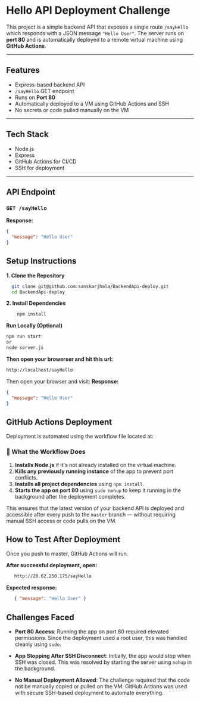 # Hello API Deployment Challenge

This project is a simple backend API that exposes a single route `/sayHello` which responds with a JSON message `"Hello User"`. The server runs on **port 80** and is automatically deployed to a remote virtual machine using **GitHub Actions**.

---

## Features

- Express-based backend API
- `/sayHello` GET endpoint
- Runs on **Port 80**
- Automatically deployed to a VM using GitHub Actions and SSH
- No secrets or code pulled manually on the VM
---

## Tech Stack

- Node.js
- Express
- GitHub Actions for CI/CD
- SSH for deployment

---

## API Endpoint

### `GET /sayHello`

**Response:**
```json
{
  "message": "Hello User"
}
```
## Setup Instructions

**1. Clone the Repository**
```bash
  git clone git@github.com:sanskarjhala/BackendApi-deploy.git
  cd BackendApi-deploy
  ```
**2. Install Dependencies**
```bash
    npm install
```
**Run Locally (Optional)**
  ```bash
npm run start
or
node server.js
```
**Then open your browerser and hit this url:**

```bash
http://localhost/sayHello
```
Then open your browser and visit:
**Response:**
```json
{
  "message": "Hello User"
}
```

## GitHub Actions Deployment

Deployment is automated using the workflow file located at:
### 🔁 What the Workflow Does

1. **Installs Node.js** if it's not already installed on the virtual machine.
2. **Kills any previously running instance** of the app to prevent port conflicts.
3. **Installs all project dependencies** using `npm install`.
4. **Starts the app on port 80** using `sudo nohup` to keep it running in the background after the deployment completes.

This ensures that the latest version of your backend API is deployed and accessible after every push to the `master` branch — without requiring manual SSH access or code pulls on the VM.

## How to Test After Deployment
Once you push to master, GitHub Actions will run.

**After successful deployment, open:**
```bash
   http://20.62.250.175/sayHello
  ```
**Expected response:**
```json
   { "message": "Hello User" }
```

## Challenges Faced

- **Port 80 Access**: Running the app on port 80 required elevated permissions. Since the deployment used a root user, this was handled cleanly using `sudo`.

- **App Stopping After SSH Disconnect**: Initially, the app would stop when SSH was closed. This was resolved by starting the server using `nohup` in the background.

- **No Manual Deployment Allowed**: The challenge required that the code not be manually copied or pulled on the VM. GitHub Actions was used with secure SSH-based deployment to automate everything.


